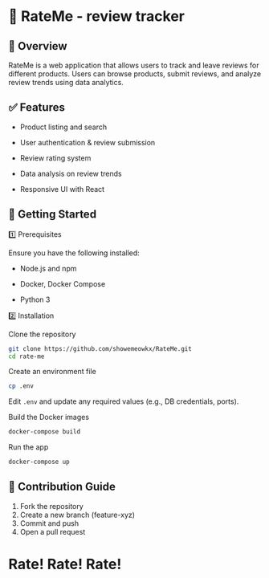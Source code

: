 # 📌 RateMe - review tracker

## 🚀 Overview

RateMe is a web application that allows users to track and leave reviews for different products. Users can browse products, submit reviews, and analyze review trends using data analytics.

## ✅ Features

- Product listing and search

- User authentication & review submission

- Review rating system

- Data analysis on review trends

- Responsive UI with React

## 🚀 Getting Started

1️⃣ Prerequisites

Ensure you have the following installed:

- Node.js and npm

- Docker, Docker Compose

- Python 3

2️⃣ Installation

Clone the repository

```bash
git clone https://github.com/showemeowkx/RateMe.git
cd rate-me
```

Create an environment file

```bash
cp .env
```

Edit ```.env``` and update any required values (e.g., DB credentials, ports).

Build the Docker images

```bash
docker-compose build
```

Run the app

```bash
docker-compose up
```

## 🤝 Contribution Guide

1. Fork the repository
2. Create a new branch (feature-xyz)
3. Commit and push
4. Open a pull request

# Rate! Rate! Rate!
